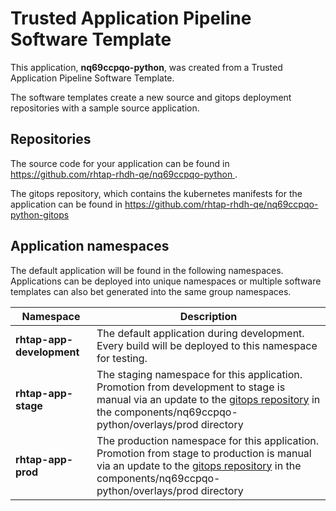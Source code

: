 # Trusted Application Pipeline Software Template

This application, **nq69ccpqo-python**, was created from a Trusted Application Pipeline Software Template.

The software templates create a new source and gitops deployment repositories with a sample source application. 

## Repositories

The source code for your application can be found in [https://github.com/rhtap-rhdh-qe/nq69ccpqo-python ](https://github.com/rhtap-rhdh-qe/nq69ccpqo-python ).
 
The gitops repository, which contains the kubernetes manifests for the application can be found in 
[https://github.com/rhtap-rhdh-qe/nq69ccpqo-python-gitops ](https://github.com/rhtap-rhdh-qe/nq69ccpqo-python-gitops ) 

## Application namespaces 

The default application will be found in the following namespaces. Applications can be deployed into unique namespaces or multiple software templates can also bet generated into the same group namespaces.  

|  Namespace   |  Description   |  
| -------- | -------- |   
| **rhtap-app-development** | The default application during development. Every build will be deployed to this namespace for testing. | 
| **rhtap-app-stage** | The staging namespace for this application. Promotion from development to stage is manual via an update to the [gitops repository](https://github.com/rhtap-rhdh-qe/nq69ccpqo-python-gitops ) in the components/nq69ccpqo-python/overlays/prod directory |  
| **rhtap-app-prod** | The production namespace for this application. Promotion from stage to production is manual via an update to the [gitops repository](https://github.com/rhtap-rhdh-qe/nq69ccpqo-python-gitops ) in the components/nq69ccpqo-python/overlays/prod directory | 